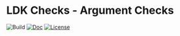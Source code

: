 # LDK Checks - Argument Checks

![Build](https://github.com/dwenegar/ldk-checks/workflows/Build/badge.svg)
[![Doc](https://img.shields.io/badge/docs-reference-blue.svg)](https://dwenegar.github.io/ldk-checks)
[![License](https://img.shields.io/badge/license-MIT-red.svg)](./LICENSE)
